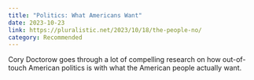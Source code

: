 ```yaml
---
title: "Politics: What Americans Want"
date: 2023-10-23
link: https://pluralistic.net/2023/10/18/the-people-no/
category: Recommended
---
```

Cory Doctorow goes through a lot of compelling research on how out-of-touch American politics is with what the American people actually want.
